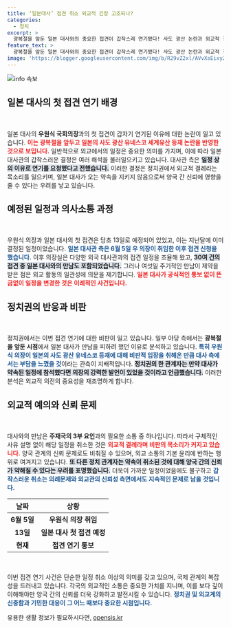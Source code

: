 ```yaml
---
title: ‘일본대사’ 접견 취소 외교적 긴장 고조되나?
categories:
  - 정치
excerpt: >
  광복절을 앞둔 일본 대사와의 중요한 접견이 갑작스레 연기됐다! 사도 광산 논란과 외교적 결례의 여파로 해석되는 이 사건, 과연 뒤에 숨겨진 진실은 무엇일까? 클릭해서 확인하세요!
feature_text: >
  광복절을 앞둔 일본 대사와의 중요한 접견이 갑작스레 연기됐다! 사도 광산 논란과 외교적 결례의 여파로 해석되는 이 사건, 과연 뒤에 숨겨진 진실은 무엇일까? 클릭해서 확인하세요!
image: 'https://blogger.googleusercontent.com/img/b/R29vZ2xl/AVvXsEixyZcFfHzMRdzZMjFBmAUKJYCLCGyLL1o632UiGVXcaFdKo_bkvkuCioo0uUKlGfBVcT3P84aROyZIXSBEx3Aw5nCQ3pTgDom1WDC4m8eifvWiAmWEEVb4x6G_l8C0QH225ldMjyaFvpxGEBGNO37VmDTDMHGhJPq73UglMfDca1-0aw/s1600/blogspot.png'
---
```


<p><img src="https://blogger.googleusercontent.com/img/b/R29vZ2xl/AVvXsEixyZcFfHzMRdzZMjFBmAUKJYCLCGyLL1o632UiGVXcaFdKo_bkvkuCioo0uUKlGfBVcT3P84aROyZIXSBEx3Aw5nCQ3pTgDom1WDC4m8eifvWiAmWEEVb4x6G_l8C0QH225ldMjyaFvpxGEBGNO37VmDTDMHGhJPq73UglMfDca1-0aw/s1600/blogspot.png" alt="info 속보" /></p>

<h2 data-ke-size="size26">일본 대사의 첫 접견 연기 배경</h2>

<p data-ke-size="size16">&nbsp;</p>

<p>일본 대사의 <b>우원식 국회의장</b>과의 첫 접견이 갑자기 연기된 이유에 대한 논란이 일고 있습니다. <b><span style="color: #ee2323;">이는 광복절을 앞두고 일본의 사도 광산 유네스코 세계유산 등재 논란을 반영한 것으로 보입니다.</span></b> 일반적으로 외교에서의 일정은 중요한 의미를 가지며, 이에 따라 일본 대사관의 갑작스러운 결정은 여러 해석을 불러일으키고 있습니다. 대사관 측은 <b><span style="background-color: #21538527;">일정 상의 이유로 연기를 요청했다고 전했습니다.</span></b> 이러한 결정은 정치권에서 외교적 결례라는 목소리를 일으키며, 일본 대사가 오는 약속을 지키지 않음으로써 양국 간 신뢰에 영향을 줄 수 있다는 우려를 낳고 있습니다. </p>

<h2 data-ke-size="size26">예정된 일정과 의사소통 과정</h2>

<p data-ke-size="size16">&nbsp;</p>

<p>우원식 의장과 일본 대사의 첫 접견은 당초 13일로 예정되어 있었고, 이는 지난달에 이미 결정된 일정이었습니다. <b><span style="color: #1a5490;">일본 대사관 측은 6월 5일 우 의장이 취임한 이후 접견 신청을 했습니다.</span></b> 이후 의장실은 다양한 외국 대사관과의 접견 일정을 조율해 왔고, <b><span style="background-color: #21538527;">30여 건의 접견 중 일본 대사와의 만남도 포함되었습니다.</span></b> 그러나 여섯일 주기적인 만남이 제약을 받은 점은 외교 활동의 일관성에 의문을 제기합니다. <b><span style="color: #ee2323;">일본 대사가 공식적인 통보 없이 뜬금없이 일정을 변경한 것은 이례적인 사건입니다.</span></b></p>

<h2 data-ke-size="size26">정치권의 반응과 비판</h2>

<p data-ke-size="size16">&nbsp;</p>

<p>정치권에서는 이번 접견 연기에 대한 비판이 일고 있습니다. 일부 야당 측에서는 <b>광복절을 앞둔 시점</b>에서 일본 대사가 만남을 피하려 했던 이유로 분석하고 있습니다. <b><span style="color: #1a5490;">특히 우원식 의장이 일본의 사도 광산 유네스코 등재에 대해 비판적 입장을 취해온 만큼 대사 측에서는 부담을 느꼈을 것</span></b>이라는 관측이 지배적입니다. <b><span style="background-color: #21538527;">정치권의 한 관계자는 만약 대사가 약속된 일정에 참석했다면 의장의 강력한 발언이 있었을 것이라고 언급했습니다.</span></b> 이러한 분석은 외교적 의전의 중요성을 재조명하게 합니다.</p>

<h2 data-ke-size="size26">외교적 예의와 신뢰 문제</h2>

<p data-ke-size="size16">&nbsp;</p>

<p>대사와의 만남은 <b>주재국의 3부 요인</b>과의 필요한 소통 중 하나입니다. 따라서 구체적인 사유 설명 없이 해당 일정을 취소한 것은 <b><span style="color: #ee2323;">외교적 결례라며 비판의 목소리가 커지고 있습니다.</span></b> 양국 관계의 신뢰 문제로도 비춰질 수 있으며, 외교 소통의 기본 윤리에 반하는 행위로 여겨지고 있습니다. <b><span style="background-color: #21538527;">또 다른 정치 관계자는 약속이 취소된 것에 대해 양국 간의 신뢰가 약해질 수 있다는 우려를 표명했습니다.</span></b> 더욱이 가까운 일정이었음에도 불구하고 <b><span style="color: #1a5490;">갑작스러운 취소는 의례문제와 외교관의 신뢰성 측면에서도 지속적인 문제로 남을 것입니다.</span></b></p>

<table>
    <thead>
        <tr>
            <th style="text-align: center; height: 17px;"><b>날짜</b></th>
            <th style="text-align: center; height: 17px;"><b>상황</b></th>
        </tr>
    </thead>
    <tbody>
        <tr>
            <td style="text-align: center; height: 17px;"><b>6월 5일</b></td>
            <td style="text-align: center; height: 17px;"><b>우원식 의장 취임</b></td>
        </tr>
        <tr>
            <td style="text-align: center; height: 17px;"><b>13일</b></td>
            <td style="text-align: center; height: 17px;"><b>일본 대사 첫 접견 예정</b></td>
        </tr>
        <tr>
            <td style="text-align: center; height: 17px;"><b>현재</b></td>
            <td style="text-align: center; height: 17px;"><b>접견 연기 통보</b></td>
        </tr>
    </tbody>
</table>

<p data-ke-size="size16">&nbsp;</p>

<p>이번 접견 연기 사건은 단순한 일정 취소 이상의 의미를 갖고 있으며, 국제 관계의 복잡성을 드러내고 있습니다. 각국의 외교적인 소통은 중요한 가치를 지니며, 이를 보다 깊이 이해해야만 양국 간의 신뢰를 더욱 강화하고 발전시킬 수 있습니다. <b><span style="color: #1a5490;">정치권 및 외교계의 신중함과 기민한 대응이 그 어느 때보다 중요한 시점입니다.</span></b></p>
유용한 생활 정보가 필요하시다면, <a href="https://opensis.kr" rel="dofollow">opensis.kr</a>


